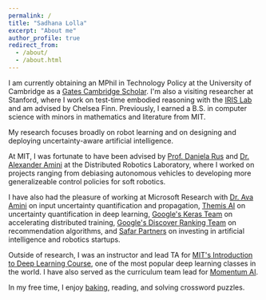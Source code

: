 ```yaml
---
permalink: /
title: "Sadhana Lolla"
excerpt: "About me"
author_profile: true
redirect_from: 
  - /about/
  - /about.html
---
```


I am currently obtaining an MPhil in Technology Policy at the University of Cambridge as a [Gates Cambridge Scholar](https://news.mit.edu/2024/sadhana-lolla-gates-cambridge-scholar-0227). I'm also a visiting researcher at Stanford, where I work on test-time embodied reasoning with the [IRIS Lab](https://irislab.stanford.edu//index.html) and am advised by Chelsea Finn.
Previously, I earned a B.S. in computer science with minors in mathematics and literature from MIT. 

My research focuses broadly on robot learning and on designing and deploying uncertainty-aware artificial intelligence. 

At MIT, I was fortunate to have been advised by [Prof. Daniela Rus](http://danielarus.csail.mit.edu/) and [Dr. Alexander Amini](https://www.mit.edu/~amini/) at the Distributed Robotics Laboratory, where I worked on projects ranging from debiasing autonomous vehicles to developing more generalizeable control policies for soft robotics. 

I have also had the pleasure of working at Microsoft Research with [Dr. Ava Amini](https://avaamini.com/) on input uncertainty quantification and propagation, [Themis AI](https://themisai.io/) on uncertainty quantification in deep learning, [Google's Keras Team](https://keras.io/) on accelerating distributed training,  [Google's Discover Ranking Team](https://developers.google.com/search/docs/appearance/google-discover) on recommendation algorithms, and [Safar Partners](https://www.safar.partners/) on investing in artificial intelligence and robotics startups. 

Outside of research, I was an instructor and lead TA for [MIT's Introduction to Deep Learning Course](http://introtodeeplearning.com/), one of the most popular deep learning classes in the world. I have also served as the curriculum team lead for [Momentum AI](https://momentumai.org/).

In my free time, I enjoy [baking](https://www.instagram.com/lollabytes/), reading, and solving crossword puzzles.  
